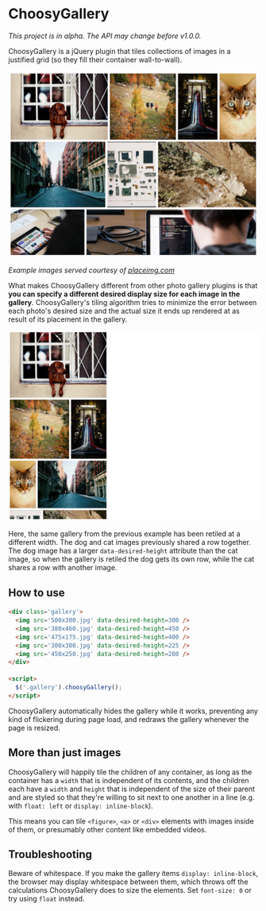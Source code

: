# ChoosyGallery

_This project is in alpha. The API may change before v1.0.0._

ChoosyGallery is a jQuery plugin that tiles collections of images in a justified grid (so they fill their container wall-to-wall).

![example of ChoosyGallery tiling some images](example-1.png)

_Example images served courtesy of [placeimg.com](http://placeimg.com)_

What makes ChoosyGallery different from other photo gallery plugins is that **you can specify a different desired display size for each image in the gallery**. ChoosyGallery's tiling algorithm tries to minimize the error between each photo's desired size and the actual size it ends up rendered at as result of its placement in the gallery.

![another example showing images with different desired heights being tiled together](example-2.png)

Here, the same gallery from the previous example has been retiled at a different width. The dog and cat images previously shared a row together. The dog image has a larger `data-desired-height` attribute than the cat image, so when the gallery is retiled the dog gets its own row, while the cat shares a row with another image.

## How to use

```html
<div class='gallery'>
  <img src='500x300.jpg' data-desired-height=300 />
  <img src='380x460.jpg' data-desired-height=450 />
  <img src='475x175.jpg' data-desired-height=400 />
  <img src='300x300.jpg' data-desired-height=225 />
  <img src='450x250.jpg' data-desired-height=280 />
</div>

<script>
  $('.gallery').choosyGallery();
</script>
```

ChoosyGallery automatically hides the gallery while it works, preventing any kind of flickering during page load, and redraws the gallery whenever the page is resized.

## More than just images

ChoosyGallery will happily tile the children of any container, as long as the container has a `width` that is independent of its contents, and the children each have a `width` and `height` that is independent of the size of their parent and are styled so that they're willing to sit next to one another in a line (e.g. with `float: left` or `display: inline-block`).

This means you can tile `<figure>`, `<a>` or `<div>` elements with images inside of them, or presumably other content like embedded videos.

## Troubleshooting

Beware of whitespace. If you make the gallery items `display: inline-block`, the browser may display whitespace between them, which throws off the calculations ChoosyGallery does to size the elements. Set `font-size: 0` or try using `float` instead.
